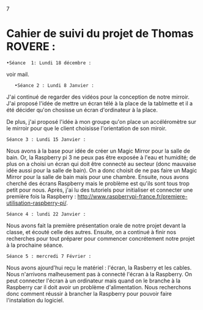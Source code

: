 7
# Cahier de suivi du projet de Thomas ROVERE :
    •Séance  1: Lundi 18 décembre :
    
voir mail.

       •Séance 2 : Lundi 8 Janvier :

J'ai continué de regarder des vidéos pour la conception de notre mirroir. J'ai proposé l'idée de mettre un écran télé à la place de la tablmette et il a été décider qu'on chosisse un écran d'ordinateur à la place.

 De plus, j'ai proposé l'idée à mon groupe qu'on place un accéléromètre sur le mirroir pour que le client choisisse l'orientation de son miroir.

    Séance 3 : Lundi 15 Janvier :
    
Nous avons à la base pour idée de créer un Magic Mirror pour la salle de bain. Or, la Raspberry pi 3 ne peux pas être exposée à l'eau et humidité; de plus on a choisi un écran qui doit être connecté au secteur (donc mauvaise idée aussi pour la salle de bain). On a donc choisit de ne pas faire un Magic Mirror pour la salle de bain mais pour une chambre.
Ensuite, nous avons cherché des écrans Raspberry mais le problème est qu'ils sont tous trop petit pour nous.
Après, j'ai lu des tutoriels pour initialiser et connecter une première fois la Raspberry : http://www.raspberrypi-france.fr/premiere-utilisation-raspberry-pi/.

    Séance 4 : lundi 22 Janvier :

Nous avons fait la première présentation orale de notre projet devant la classe, et écouté celle des autres.
Ensuite, on a continué à finir nos recherches pour tout préparer pour commencer concrétement notre projet à la prochaine séance.

    Séance 5 : mercredi 7 Février :

Nous avons ajourd'hui reçu le matériel : l'écran, la Rasberry et les cables. Nous n'arrivons malheusement pas à connecté l'écran à la Raspberry. On peut connecter l'écran à un ordinateur mais quand on le branche à la Raspberry car il doit avoir un problème d'alimentation. Nous recherchons donc comment réussir à brancher la Raspberry pour pouvoir faire l'instalation du logiciel.

